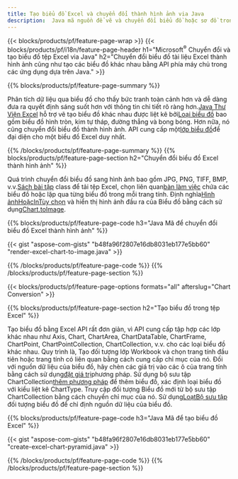 ```yaml
---
title: Tạo biểu đồ Excel và chuyển đổi thành hình ảnh via Java
description:  Java mã nguồn để vẽ và chuyển đổi biểu đồ hoặc sơ đồ trong Microsoft Excel bằng Thư viện Java.
---
```

{{< blocks/products/pf/feature-page-wrap >}}
{{< blocks/products/pf/i18n/feature-page-header h1="Microsoft<sup>&reg;</sup> Chuyển đổi và tạo biểu đồ tệp Excel via Java" h2="Chuyển đổi biểu đồ tài liệu Excel thành hình ảnh cũng như tạo các biểu đồ khác nhau bằng API phía máy chủ trong các ứng dụng dựa trên Java." >}}


{{% blocks/products/pf/feature-page-summary %}}

 Phân tích dữ liệu qua biểu đồ cho thấy bức tranh toàn cảnh hơn và dễ dàng đưa ra quyết định sáng suốt hơn với thông tin chi tiết rõ ràng hơn.[Java Thư Viện Excel](/cells/vi/java/) hỗ trợ vẽ tạo biểu đồ khác nhau được liệt kê bởi[Loại biểu đồ](https://reference.aspose.com/cells/java/com.aspose.cells/ChartType) bao gồm biểu đồ hình tròn, kim tự tháp, đường thẳng và bong bóng. Hơn nữa, nó cũng chuyển đổi biểu đồ thành hình ảnh. API cung cấp một[lớp biểu đồ](https://reference.aspose.com/cells/java/com.aspose.cells/Chart)để đại diện cho một biểu đồ Excel duy nhất.

{{% /blocks/products/pf/feature-page-summary %}}
{{% blocks/products/pf/feature-page-section h2="Chuyển đổi biểu đồ Excel thành hình ảnh" %}}

 Quá trình chuyển đổi biểu đồ sang hình ảnh bao gồm JPG, PNG, TIFF, BMP, v.v.[Sách bài tập](https://reference.aspose.com/java/cells/com.aspose.cells/workbook) class để tải tệp Excel, chọn liên quan[bàn làm việc](https://reference.aspose.com/cells/java/com.aspose.cells/worksheet) chứa các biểu đồ hoặc lặp qua từng biểu đồ trong mỗi trang tính. Định nghĩa[Hình ảnhHoặcInTùy chọn](https://reference.aspose.com/cells/java/com.aspose.cells/ImageOrPrintOptions) và hiển thị hình ảnh đầu ra của Biểu đồ bằng cách sử dụng[Chart.toImage](https://reference.aspose.com/cells/java/com.aspose.cells/chart#toImage(java.io.OutputStream,%20com.aspose.cells.ImageOrPrintOptions)).


{{% blocks/products/pf/feature-page-code h3="Java Mã để chuyển đổi biểu đồ Excel thành hình ảnh" %}}

{{< gist "aspose-com-gists" "b48fa96f2807e16db8031eb177e5bb60" "render-excel-chart-to-image.java" >}}

{{% /blocks/products/pf/feature-page-code %}}
{{% /blocks/products/pf/feature-page-section %}}

{{< blocks/products/pf/feature-page-options formats="all" afterslug="Chart Conversion" >}}


{{% blocks/products/pf/feature-page-section h2="Tạo biểu đồ trong tệp Excel" %}}

 Tạo biểu đồ bằng Excel API rất đơn giản, vì API cung cấp tập hợp các lớp khác nhau như Axis, Chart, ChartArea, ChartDataTable, ChartFrame, ChartPoint, ChartPointCollection, ChartCollection, v.v. cho các loại biểu đồ khác nhau. Quy trình là, Tạo đối tượng lớp Workbook và chọn trang tính đầu tiên hoặc trang tính có liên quan bằng cách cung cấp chỉ mục của nó. Đối với nguồn dữ liệu của biểu đồ, hãy chèn các giá trị vào các ô của trang tính bằng cách sử dụng[đặt giá trị](https://reference.aspose.com/cells/java/com.aspose.cells/cell#Value)phương pháp. Sử dụng bộ sưu tập ChartCollection[thêm phương pháp](https://reference.aspose.com/cells/java/com.aspose.cells/chartcollection#add(int,%20int,%20int,%20int,%20int) ) để thêm biểu đồ, xác định loại biểu đồ với kiểu liệt kê ChartType. Truy cập đối tượng Biểu đồ mới từ bộ sưu tập ChartCollection bằng cách chuyển chỉ mục của nó. Sử dụng[LoạtBộ sưu tập](https://reference.aspose.com/cells/java/com.aspose.cells/SeriesCollection) đối tượng biểu đồ để chỉ định nguồn dữ liệu của biểu đồ.

{{% blocks/products/pf/feature-page-code h3="Java Mã để tạo biểu đồ Excel" %}}

{{< gist "aspose-com-gists" "b48fa96f2807e16db8031eb177e5bb60" "create-excel-chart-pyramid.java" >}}

{{% /blocks/products/pf/feature-page-code %}}
{{% /blocks/products/pf/feature-page-section %}}
